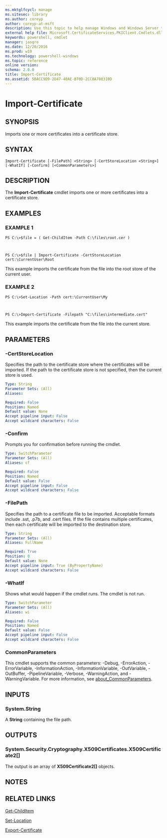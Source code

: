 ```yaml
---
ms.mktglfcycl: manage
ms.sitesec: library
ms.author: coreyp
author: coreyp-at-msft
description: Use this topic to help manage Windows and Windows Server technologies with Windows PowerShell.
external help file: Microsoft.CertificateServices.PKIClient.Cmdlets.dll-Help.xml
keywords: powershell, cmdlet
manager: jasgro
ms.date: 12/20/2016
ms.prod: w10
ms.technology: powershell-windows
ms.topic: reference
online version: 
schema: 2.0.0
title: Import-Certificate
ms.assetid: 5BACC9D9-2D47-40AE-B70D-2CC8A788310D
---
```


# Import-Certificate

## SYNOPSIS
Imports one or more certificates into a certificate store.

## SYNTAX

```
Import-Certificate [-FilePath] <String> [-CertStoreLocation <String>] [-WhatIf] [-Confirm] [<CommonParameters>]
```

## DESCRIPTION
The **Import-Certificate** cmdlet imports one or more certificates into a certificate store.

## EXAMPLES

### EXAMPLE 1
```
PS C:\>$file = ( Get-ChildItem -Path C:\files\root.cer )



PS C:\>$file | Import-Certificate -CertStoreLocation cert:\CurrentUser\Root
```

This example imports the certificate from the file into the root store of the current user.

### EXAMPLE 2
```
PS C:\>Set-Location -Path cert:\CurrentUser\My



PS C:\>Import-Certificate -Filepath "C:\files\intermediate.cert"
```

This example imports the certificate from the file into the current store.

## PARAMETERS

### -CertStoreLocation
Specifies the path to the certificate store where the certificates will be imported.
If the path to the certificate store is not specified, then the current store is used.

```yaml
Type: String
Parameter Sets: (All)
Aliases: 

Required: False
Position: Named
Default value: None
Accept pipeline input: False
Accept wildcard characters: False
```

### -Confirm
Prompts you for confirmation before running the cmdlet.

```yaml
Type: SwitchParameter
Parameter Sets: (All)
Aliases: cf

Required: False
Position: Named
Default value: False
Accept pipeline input: False
Accept wildcard characters: False
```

### -FilePath
Specifies the path to a certificate file to be imported.
Acceptable formats include .sst, .p7b, and .cert files.
If the file contains multiple certificates, then each certificate will be imported to the destination store.

```yaml
Type: String
Parameter Sets: (All)
Aliases: FullName

Required: True
Position: 0
Default value: None
Accept pipeline input: True (ByPropertyName)
Accept wildcard characters: False
```

### -WhatIf
Shows what would happen if the cmdlet runs.
The cmdlet is not run.

```yaml
Type: SwitchParameter
Parameter Sets: (All)
Aliases: wi

Required: False
Position: Named
Default value: False
Accept pipeline input: False
Accept wildcard characters: False
```

### CommonParameters
This cmdlet supports the common parameters: -Debug, -ErrorAction, -ErrorVariable, -InformationAction, -InformationVariable, -OutVariable, -OutBuffer, -PipelineVariable, -Verbose, -WarningAction, and -WarningVariable. For more information, see [about_CommonParameters](http://go.microsoft.com/fwlink/?LinkID=113216).

## INPUTS

### System.String
A **String** containing the file path.

## OUTPUTS

### System.Security.Cryptography.X509Certificates.X509Certificate2[]
The output is an array of **X509Certificate2\[\]** objects.

## NOTES

## RELATED LINKS

[Get-ChildItem](http://go.microsoft.com/fwlink/p/?LinkId=290488)

[Set-Location](http://go.microsoft.com/fwlink/p/?LinkId=293912)

[Export-Certificate](./export-certificate.md)


